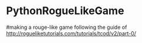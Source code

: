 # PythonRogueLikeGame

#making a rouge-like game following the guide of http://rogueliketutorials.com/tutorials/tcod/v2/part-0/
